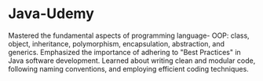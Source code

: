 # Java-Udemy

Mastered the fundamental aspects of programming language- OOP: class, object, inheritance, polymorphism, encapsulation, abstraction, and generics. 
Emphasized the importance of adhering to "Best Practices" in Java software development. 
Learned about writing clean and modular code, following naming conventions, and employing efficient coding techniques.
